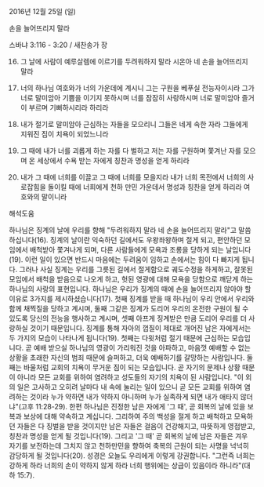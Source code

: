 2016년 12월 25일 (일)

손을 늘어뜨리지 말라



스바냐 3:116 - 3:20 / 새찬송가  장


16. 그 날에 사람이 예루살렘에 이르기를 두려워하지 말라 시온아 네 손을 늘어뜨리지 말라 

17. 너의 하나님 여호와가 너의 가운데에 계시니 그는 구원을 베푸실 전능자이시라 그가 너로 말미암아 기쁨을 이기지 못하시며 너를 잠잠히 사랑하시며 너로 말미암아 즐거이 부르며 기뻐하시리라 하리라 

18. 내가 절기로 말미암아 근심하는 자들을 모으리니 그들은 네게 속한 자라 그들에게 지워진 짐이 치욕이 되었느니라 

19. 그 때에 내가 너를 괴롭게 하는 자를 다 벌하고 저는 자를 구원하며 쫓겨난 자를 모으며 온 세상에서 수욕 받는 자에게 칭찬과 명성을 얻게 하리라 

20. 내가 그 때에 너희를 이끌고 그 때에 너희를 모을지라 내가 너희 목전에서 너희의 사로잡힘을 돌이킬 때에 너희에게 천하 만민 가운데서 명성과 칭찬을 얻게 하리라 여호와의 말이니라

해석도움





하나님은 징계의 날에 우리를 향해 "두려워하지 말라 네 손을 늘어뜨리지 말라"고 말씀하십니다(16). 징계의 날이란 익숙하던 길에서도 우왕좌왕하며 절게 되고, 편안하던 모임에서 배척받아 쫓겨나게 되며, 다른 사람들에게 모욕과 조롱을 당하게 되는 날입니다(19). 이런 일이 있으면 반드시 마음에는 두려움이 임하고 손에서는 힘이 다 빠지게 됩니다. 그러나 사실 징계는 우리를 그릇된 길에서 절게함으로 궤도수정을 하게하고, 잘못된 모임에서 배척을 받음으로 나오게 하고, 헛된 영광에 대해 모욕을 당함으로 깨닫게 하는 하나님의 사랑의 표현입니다.
하나님은 우리가 징계의 때에 손을 늘어뜨리지 않아야 할 이유로 3가지를 제시하셨습니다(17). 첫째 징계를 받을 때 하나님이 우리 안에서 우리와 함께 채찍질을 당하고 계시며, 둘째 그같은 징계가 도리어 우리의 온전한 구원이 될 수 있도록 당신의 전능을 행사하고 계시며, 셋째 아프게 징계받은 만큼 도리어 우리를 더 사랑하실 것이기 때문입니다.
징계를 통해 자아의 껍질이 제대로 개어진 남은 자에게서는 두 가지의 모습이 나타나게 됩니다(19). 첫째는 다윗처럼 절기 때문에 근심하는 모습입니다. 곧 예배 받으실 하나님의 영광이 가리워진 것을 아파하고, 마음껏 예배할 수 없는 상황을 초래한 자신의 범죄 때문에 슬퍼하고, 더욱 예배하기를 갈망하는 사람입니다. 둘째는 바울처럼 교회의 치욕이 무거운 짐이 되는 모습입니다. 곧 자기의 문제나 상황 때문이 아니라 모든 교회를 위하여 염려하고 성도들의 자기의 치욕이 된 사람입니다.
"이 외의 일은 고사하고 오히려 날마다 내 속에 눌리는 일이 있으니 곧 모든 교회를 위하여 염려하는 것이라 누가 약하면 내가 약하지 아니하며 누가 실족하게 되면 내가 애타지 않더냐"(고후 11:28-29).
한편 하나님은 진정한 남은 자에게 '그 때', 곧 회복의 날에 있을 보복과 보상에 대해 약속하고 계십니다. 그리하여 주의 백성을 절게 하고 배척하고 모욕하던 자들은 다 징벌을 받을 것이지만 남은 자들은 걸음이 건강해지고, 따뜻하게 영접받고, 칭찬과 명성을 얻게 될 것입니다(19).
그리고 '그 때' 곧 회복의 날에 남은 자들은 겨우 자기를 보전하는데 그치지 않고 천하만민을 향하여 축복의 근원이 되는 사명을 넉넉히 감당하게 될 것입니다(20).
성경은 오늘도 우리에게 이렇게 강권합니다.
"그런즉 너희는 강하게 하라 너희의 손이 약하지 않게 하라 너희 행위에는 상급이 있음이라 하니라"(대하 15:7).